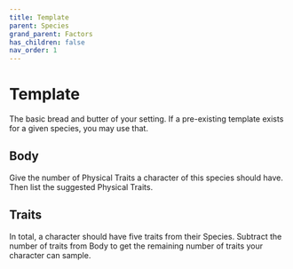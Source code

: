 ```yaml
---
title: Template
parent: Species
grand_parent: Factors
has_children: false
nav_order: 1
---
```


# Template

The basic bread and butter of your setting. If a pre-existing template exists for a given species, you may use that.

## Body

Give the number of Physical Traits a character of this species should have. Then list the suggested Physical Traits.

## Traits

In total, a character should have five traits from their Species. Subtract the number of traits from Body to get the remaining number of traits your character can sample.
